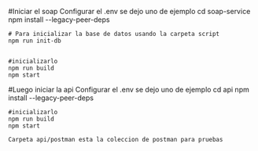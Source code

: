 #Iniciar el soap
    Configurar el .env se dejo uno de ejemplo
    cd soap-service
    npm install --legacy-peer-deps

    # Para inicializar la base de datos usando la carpeta script
    npm run init-db


    #inicializarlo 
    npm run build 
    npm start

#Luego iniciar la api
    Configurar el .env se dejo uno de ejemplo
    cd api
    npm install --legacy-peer-deps

    #inicializarlo 
    npm run build 
    npm start

    Carpeta api/postman esta la coleccion de postman para pruebas